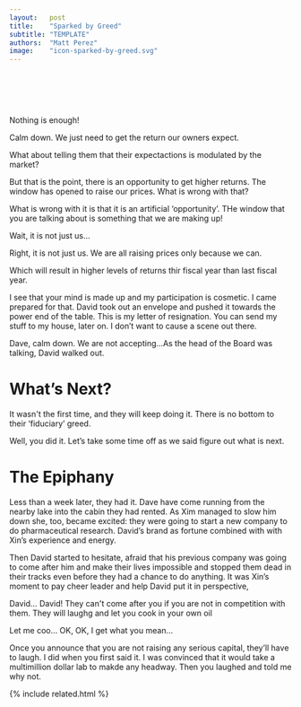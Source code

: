 ```yaml
---
layout:   post
title:    "Sparked by Greed"
subtitle: "TEMPLATE"
authors:  "Matt Perez"
image:    "icon-sparked-by-greed.svg"
---
```


<div style="display:none;">
 <p>Developed with good intentions, the fomula had been a money-maker for years. But it wasn&rsquo;t enough.</p>
</div>

<h1>&nbsp;</h1>
 <p class="_speakera">Nothing is enough!</p>
 <p class="_speakerb">Calm down. We just need to get the return our owners expect.</p>
 <p class="_speakera">What about telling them that their expectactions is modulated by the market?</p>
 <p class="_speakerb">But that is the point, there is an opportunity to get higher returns. The window has opened to raise our prices. What is wrong with that?</p>
 <p class="_speakera">What is wrong with it is that it is an artificial &lsquo;opportunity&rsquo;. THe window that you are talking about is something that we are making up!</p>
 <p class="_speakerb">Wait, it is not just us&hellip;</p>
 <p class="_speakera">Right, it is not just us. We are all raising prices only because we can.</p>
 <p class="_speakerb">Which will result in higher levels of returns thir fiscal year than last fiscal year.</p>
 <p><span class="_speakera">I see that your mind is made up and my participation is cosmetic. I came prepared for that.</span> David took out an envelope and pushed it towards the power end of the table. <span class="_quotespanc">This is my letter of resignation. You can send my stuff to my house, later on. I don&rsquo;t want to cause a scene out there.</span></p>
 <p><span class="_speakerb">Dave, calm down. We are not accepting&hellip;</span>As the head of the Board was talking, David walked out.</p>

<h1>What&rsquo;s Next?</h1>
 <p class="_speakera">It wasn't the first time, and they will keep doing it. There is no bottom to their &lsquo;fiduciary&rsquo; greed.</p>
 <p class="_speakerb">Well, you did it. Let&rsquo;s take some time off as we said figure out what is next.</p>

<h1>The Epiphany</h1>
 <p>Less than a week later, they had it. Dave have come running from the nearby lake into the cabin they had rented. As Xim managed to slow him down she, too, became excited: they were going to start a new company to do pharmaceutical research. David&rsquo;s brand as fortune combined with with Xin&rsquo;s experience and energy.</p>
 <p>Then David started to hesitate, afraid that his previous company was going to come after him and make their lives impossible and stopped them dead in their tracks even before they had a chance to do anything. It was Xin&rsquo;s moment to pay cheer leader and help David put it in perspective,</p>
 <p class="_speakerb">David&hellip; David! They can't come after you if you are not in competition with them. They will laughg and let you cook in your own oil</p>
 <p class="_speakerb">Let me coo&hellip; OK, OK, I get what you mean&hellip;</p>
 <p class="_speakerb">Once you announce that you are not raising any serious capital, they&rsquo;ll have to laugh. I did when you first said it. I was convinced that it would take a multimillion dollar lab to makde any headway. Then you laughed and told me why not.</p>
 <p class="_speakerb">

{% include related.html %}
